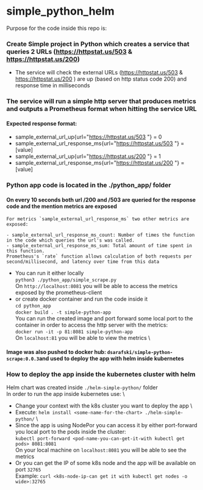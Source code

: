 # simple_python_helm

Purpose for the code inside this repo is:

### Create Simple project in Python which creates a service that queries 2 URLs (https://httpstat.us/503 & https://httpstat.us/200)
- The service will check the external URLs
(https://httpstat.us/503 & https://httpstat.us/200 ) are up (based on http status code 200) and response time in milliseconds
### The service will run a simple http server that produces metrics and outputs a Prometheus format when hitting the service URL
#### Expected response format:
- sample_external_url_up{url="https://httpstat.us/503 "} = 0
- sample_external_url_response_ms{url="https://httpstat.us/503 "} = [value]
- sample_external_url_up{url="https://httpstat.us/200 "} = 1
- sample_external_url_response_ms{url="https://httpstat.us/200 "} = [value]

### Python app code is located in the ./python_app/ folder 
#### On every 10 seconds both url /200 and /503 are queried for the response code and the mention metrics are exposed
```
For metrics `sample_external_url_response_ms` two other metrics are exposed:

- sample_external_url_response_ms_count: Number of times the function in the code which queries the url's was called.
- sample_external_url_response_ms_sum: Total amount of time spent in this function.
Prometheus's `rate` function allows calculation of both requests per second/millisecond, and latency over time from this data
```
- You can run it either locally \
`python3 ./python_app/simple_scrape.py`\
On `http://localhost:8081` you will be able to access the metrics exposed by the prometheus-client
- or create docker container and run the code inside it \
`cd python_app`\
`docker build . -t simple-python-app` \
You can run the created image and port forward some local port to the container in order to access the http server with the metrics: \
`docker run -it -p 81:8081 simple-python-app` \
On `localhost:81` you will be able to view the metrics \

#### Image was also pushed to docker hub: `dsarafski/simple-python-scrape:0.0.3`and used to deploy the app with helm inside kubernetes

### How to deploy the app inside the kubernetes cluster with helm
Helm chart was created inside `./helm-simple-python/` folder \
In order to run the app inside kubernetes use: \
- Change your context with the k8s cluster you want to deploy the app \
- Execute:
`helm install <some-name-for-the-chart> ./helm-simple-python/` \
- Since the app is using NodePor you can access it by either port-forward you local port to the pods inside the cluster: \
`kubectl port-forward <pod-name-you-can-get-it-with kubectl get pods> 8081:8081` \
On your local machine on `localhost:8081` you will be able to see the metrics
- Or you can get the IP of some k8s node and the app will be available on port `32765`\
Example: `curl <k8s-node-ip-can get it with kubectl get nodes -o wide>:32765`


